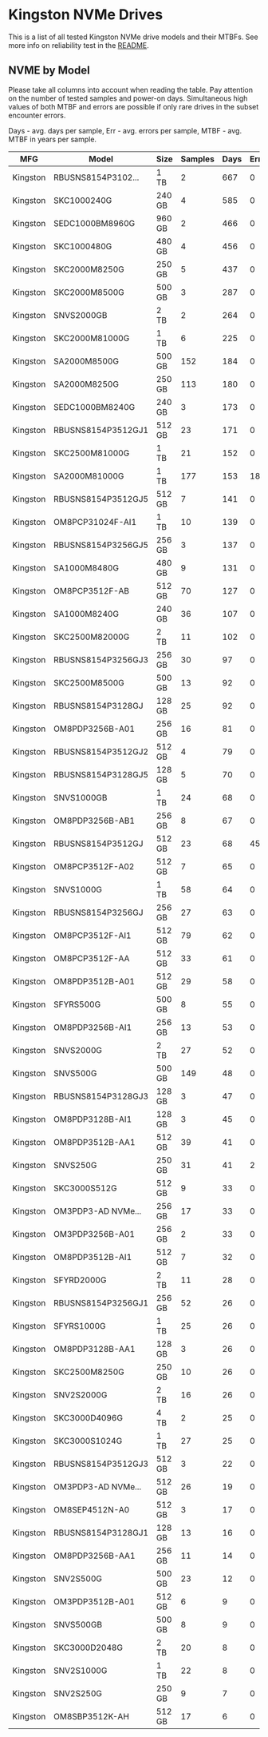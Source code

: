 Kingston NVMe Drives
====================

This is a list of all tested Kingston NVMe drive models and their MTBFs. See more
info on reliability test in the [README](https://github.com/linuxhw/SMART).

NVME by Model
------------

Please take all columns into account when reading the table. Pay attention on the
number of tested samples and power-on days. Simultaneous high values of both MTBF
and errors are possible if only rare drives in the subset encounter errors.

Days - avg. days per sample,
Err  - avg. errors per sample,
MTBF - avg. MTBF in years per sample.

| MFG       | Model              | Size   | Samples | Days  | Err   | MTBF |
|-----------|--------------------|--------|---------|-------|-------|------|
| Kingston  | RBUSNS8154P3102... | 1 TB   | 2       | 667   | 0     | 1.83   |
| Kingston  | SKC1000240G        | 240 GB | 4       | 585   | 0     | 1.61   |
| Kingston  | SEDC1000BM8960G    | 960 GB | 2       | 466   | 0     | 1.28   |
| Kingston  | SKC1000480G        | 480 GB | 4       | 456   | 0     | 1.25   |
| Kingston  | SKC2000M8250G      | 250 GB | 5       | 437   | 0     | 1.20   |
| Kingston  | SKC2000M8500G      | 500 GB | 3       | 287   | 0     | 0.79   |
| Kingston  | SNVS2000GB         | 2 TB   | 2       | 264   | 0     | 0.72   |
| Kingston  | SKC2000M81000G     | 1 TB   | 6       | 225   | 0     | 0.62   |
| Kingston  | SA2000M8500G       | 500 GB | 152     | 184   | 0     | 0.51   |
| Kingston  | SA2000M8250G       | 250 GB | 113     | 180   | 0     | 0.49   |
| Kingston  | SEDC1000BM8240G    | 240 GB | 3       | 173   | 0     | 0.47   |
| Kingston  | RBUSNS8154P3512GJ1 | 512 GB | 23      | 171   | 0     | 0.47   |
| Kingston  | SKC2500M81000G     | 1 TB   | 21      | 152   | 0     | 0.42   |
| Kingston  | SA2000M81000G      | 1 TB   | 177     | 153   | 18    | 0.41   |
| Kingston  | RBUSNS8154P3512GJ5 | 512 GB | 7       | 141   | 0     | 0.39   |
| Kingston  | OM8PCP31024F-AI1   | 1 TB   | 10      | 139   | 0     | 0.38   |
| Kingston  | RBUSNS8154P3256GJ5 | 256 GB | 3       | 137   | 0     | 0.38   |
| Kingston  | SA1000M8480G       | 480 GB | 9       | 131   | 0     | 0.36   |
| Kingston  | OM8PCP3512F-AB     | 512 GB | 70      | 127   | 0     | 0.35   |
| Kingston  | SA1000M8240G       | 240 GB | 36      | 107   | 0     | 0.30   |
| Kingston  | SKC2500M82000G     | 2 TB   | 11      | 102   | 0     | 0.28   |
| Kingston  | RBUSNS8154P3256GJ3 | 256 GB | 30      | 97    | 0     | 0.27   |
| Kingston  | SKC2500M8500G      | 500 GB | 13      | 92    | 0     | 0.25   |
| Kingston  | RBUSNS8154P3128GJ  | 128 GB | 25      | 92    | 0     | 0.25   |
| Kingston  | OM8PDP3256B-A01    | 256 GB | 16      | 81    | 0     | 0.22   |
| Kingston  | RBUSNS8154P3512GJ2 | 512 GB | 4       | 79    | 0     | 0.22   |
| Kingston  | RBUSNS8154P3128GJ5 | 128 GB | 5       | 70    | 0     | 0.19   |
| Kingston  | SNVS1000GB         | 1 TB   | 24      | 68    | 0     | 0.19   |
| Kingston  | OM8PDP3256B-AB1    | 256 GB | 8       | 67    | 0     | 0.18   |
| Kingston  | RBUSNS8154P3512GJ  | 512 GB | 23      | 68    | 45    | 0.18   |
| Kingston  | OM8PCP3512F-A02    | 512 GB | 7       | 65    | 0     | 0.18   |
| Kingston  | SNVS1000G          | 1 TB   | 58      | 64    | 0     | 0.18   |
| Kingston  | RBUSNS8154P3256GJ  | 256 GB | 27      | 63    | 0     | 0.17   |
| Kingston  | OM8PCP3512F-AI1    | 512 GB | 79      | 62    | 0     | 0.17   |
| Kingston  | OM8PCP3512F-AA     | 512 GB | 33      | 61    | 0     | 0.17   |
| Kingston  | OM8PDP3512B-A01    | 512 GB | 29      | 58    | 0     | 0.16   |
| Kingston  | SFYRS500G          | 500 GB | 8       | 55    | 0     | 0.15   |
| Kingston  | OM8PDP3256B-AI1    | 256 GB | 13      | 53    | 0     | 0.15   |
| Kingston  | SNVS2000G          | 2 TB   | 27      | 52    | 0     | 0.14   |
| Kingston  | SNVS500G           | 500 GB | 149     | 48    | 0     | 0.13   |
| Kingston  | RBUSNS8154P3128GJ3 | 128 GB | 3       | 47    | 0     | 0.13   |
| Kingston  | OM8PDP3128B-AI1    | 128 GB | 3       | 45    | 0     | 0.13   |
| Kingston  | OM8PDP3512B-AA1    | 512 GB | 39      | 41    | 0     | 0.11   |
| Kingston  | SNVS250G           | 250 GB | 31      | 41    | 2     | 0.11   |
| Kingston  | SKC3000S512G       | 512 GB | 9       | 33    | 0     | 0.09   |
| Kingston  | OM3PDP3-AD NVMe... | 256 GB | 17      | 33    | 0     | 0.09   |
| Kingston  | OM3PDP3256B-A01    | 256 GB | 2       | 33    | 0     | 0.09   |
| Kingston  | OM8PDP3512B-AI1    | 512 GB | 7       | 32    | 0     | 0.09   |
| Kingston  | SFYRD2000G         | 2 TB   | 11      | 28    | 0     | 0.08   |
| Kingston  | RBUSNS8154P3256GJ1 | 256 GB | 52      | 26    | 0     | 0.07   |
| Kingston  | SFYRS1000G         | 1 TB   | 25      | 26    | 0     | 0.07   |
| Kingston  | OM8PDP3128B-AA1    | 128 GB | 3       | 26    | 0     | 0.07   |
| Kingston  | SKC2500M8250G      | 250 GB | 10      | 26    | 0     | 0.07   |
| Kingston  | SNV2S2000G         | 2 TB   | 16      | 26    | 0     | 0.07   |
| Kingston  | SKC3000D4096G      | 4 TB   | 2       | 25    | 0     | 0.07   |
| Kingston  | SKC3000S1024G      | 1 TB   | 27      | 25    | 0     | 0.07   |
| Kingston  | RBUSNS8154P3512GJ3 | 512 GB | 3       | 22    | 0     | 0.06   |
| Kingston  | OM3PDP3-AD NVMe... | 512 GB | 26      | 19    | 0     | 0.05   |
| Kingston  | OM8SEP4512N-A0     | 512 GB | 3       | 17    | 0     | 0.05   |
| Kingston  | RBUSNS8154P3128GJ1 | 128 GB | 13      | 16    | 0     | 0.05   |
| Kingston  | OM8PDP3256B-AA1    | 256 GB | 11      | 14    | 0     | 0.04   |
| Kingston  | SNV2S500G          | 500 GB | 23      | 12    | 0     | 0.03   |
| Kingston  | OM3PDP3512B-A01    | 512 GB | 6       | 9     | 0     | 0.03   |
| Kingston  | SNVS500GB          | 500 GB | 8       | 9     | 0     | 0.03   |
| Kingston  | SKC3000D2048G      | 2 TB   | 20      | 8     | 0     | 0.02   |
| Kingston  | SNV2S1000G         | 1 TB   | 22      | 8     | 0     | 0.02   |
| Kingston  | SNV2S250G          | 250 GB | 9       | 7     | 0     | 0.02   |
| Kingston  | OM8SBP3512K-AH     | 512 GB | 17      | 6     | 0     | 0.02   |
